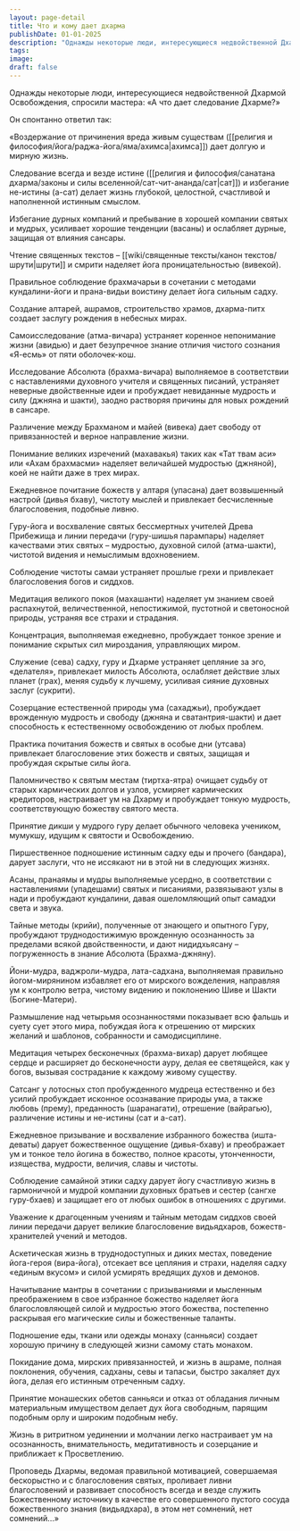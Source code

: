 ```yaml
---
layout: page-detail
title: Что и кому дает дхарма
publishDate: 01-01-2025
description: "Однажды некоторые люди, интересующиеся недвойственной Дхармой Освобождения, спросили мастера: «А что дает следование Дхарме?» Он спонтанно ответил так: «Воздержание от причинения вреда живым существам..."
tags:
image:
draft: false
---
```

Однажды некоторые люди, интересующиеся недвойственной Дхармой Освобождения, спросили мастера: «А что дает следование Дхарме?»

Он спонтанно ответил так: 

«Воздержание от причинения вреда живым существам ([[религия и философия/йога/раджа-йога/яма/ахимса|ахимса]]) дает долгую и мирную жизнь.

Следование всегда и везде истине ([[религия и философия/санатана дхарма/законы и силы вселенной/сат-чит-ананда/сат|сат]]) и избегание не-истины (а-сат) делает жизнь глубокой, целостной, счастливой и наполненной истинным смыслом.

Избегание дурных компаний и пребывание в хорошей компании святых и мудрых, усиливает хорошие тенденции (васаны) и ослабляет дурные, защищая от влияния сансары.

Чтение священных текстов – [[wiki/священные тексты/канон текстов/шрути|шрути]] и смрити наделяет йога проницательностью (вивекой).

Правильное соблюдение брахмачарьи в сочетании с методами кундалини-йоги и прана-видьи воистину делает йога сильным садху.

Создание алтарей, ашрамов, строительство храмов, дхарма-питх создает заслугу рождения в небесных мирах.

Самоисследование (атма-вичара) устраняет коренное непонимание жизни (авидью) и дает безупречное знание отличия чистого сознания «Я-есмь» от пяти оболочек-кош.

Исследование Абсолюта (брахма-вичара) выполняемое в соответствии с наставлениями духовного учителя и священных писаний, устраняет неверные двойственные идеи и пробуждает невиданные мудрость и силу (джняна и шакти), заодно растворяя причины для новых рождений в сансаре.

Различение между Брахманом и майей (вивека) дает свободу от привязанностей и верное направление жизни.

Понимание великих изречений (махавакья) таких как «Тат твам аси» или «Ахам брахмасми» наделяет величайшей мудростью (джняной), коей не найти даже в трех мирах.

Ежедневное почитание божеств у алтаря (упасана) дает возвышенный настрой (дивья бхаву), чистоту мыслей и привлекает бесчисленные благословения, подобные ливню.

Гуру-йога и восхваление святых бессмертных учителей Древа Прибежища и линии передачи (гуру-шишья парампары) наделяет качествами этих святых – мудростью, духовной силой (атма-шакти), чистотой видения и немыслимым вдохновением.

Соблюдение чистоты самаи устраняет прошлые грехи и привлекает благословения богов и сиддхов.

Медитация великого покоя (махашанти) наделяет ум знанием своей распахнутой, величественной, непостижимой, пустотной и светоносной природы, устраняя все страхи и страдания.

Концентрация, выполняемая ежедневно, пробуждает тонкое зрение и понимание скрытых сил мироздания, управляющих миром.

Служение (сева) садху, гуру и Дхарме устраняет цепляние за эго, «делателя», привлекает милость Абсолюта, ослабляет действие злых планет (грах), меняя судьбу к лучшему, усиливая сияние духовных заслуг (сукрити).

Созерцание естественной природы ума (сахаджьи), пробуждает врожденную мудрость и свободу (джняна и сватантрия-шакти) и дает способность к естественному освобождению от любых проблем.

Практика почитания божеств и святых в особые дни (утсава) привлекает благословение этих божеств и святых, защищая и пробуждая скрытые силы йога.

Паломничество к святым местам (тиртха-ятра) очищает судьбу от старых кармических долгов и узлов, усмиряет кармических кредиторов, настраивает ум на Дхарму и пробуждает тонкую мудрость, соответствующую божеству святого места.

Принятие дикши у мудрого гуру делает обычного человека учеником, мумукшу, идущим к святости и Освобождению.

Пиршественное подношение истинным садху еды и прочего (бандара), дарует заслуги, что не иссякают ни в этой ни в следующих жизнях.

Асаны, пранаямы и мудры выполняемые усердно, в соответствии с наставлениями (упадешами) святых и писаниями, развязывают узлы в нади и пробуждают кундалини, давая ошеломляющий опыт самадхи света и звука.

Тайные методы (крийи), полученные от знающего и опытного Гуру, пробуждают труднодостижимую врожденную осознанность за пределами всякой двойственности, и дают нидидхьясану – погруженность в знание Абсолюта (Брахма-джняну).

Йони-мудра, ваджроли-мудра, лата-садхана, выполняемая правильно йогом-мирянином избавляет его от мирского вожделения, направляя ум к контролю ветра, чистому видению и поклонению Шиве и Шакти (Богине-Матери).

Размышление над четырьмя осознанностями показывает всю фальшь и суету сует этого мира, побуждая йога к отрешению от мирских желаний и шаблонов, собранности и самодисциплине.

Медитация четырех бесконечных (брахма-вихар) дарует любящее сердце и расширяет до бесконечности ауру, делая ее светящейся, как у богов, вызывая сострадание к каждому живому существу.

Сатсанг у лотосных стоп пробужденного мудреца естественно и без усилий пробуждает исконное осознавание природы ума, а также любовь (прему), преданность (шаранагати), отрешение (вайрагью), различение истины и не-истины (сат и а-сат).

Ежедневное призывание и восхваление избранного божества (ишта-деваты) дарует божественное ощущение (дивья-бхаву) и преображает ум и тонкое тело йогина в божество, полное красоты, утонченности, изящества, мудрости, величия, славы и чистоты.

Соблюдение самайной этики садху дарует йогу счастливую жизнь в гармоничной и мудрой компании духовных братьев и сестер (сангхе гуру-бхаев) и защищает его от любых ошибок в отношениях с другими.

Уважение к драгоценным учениям и тайным методам сиддхов своей линии передачи дарует великие благословение видьядхаров, божеств-хранителей учений и методов.

Аскетическая жизнь в труднодоступных и диких местах, поведение йога-героя (вира-йога), отсекает все цепляния и страхи, наделяя садху «единым вкусом» и силой усмирять вредящих духов и демонов.

Начитывание мантры в сочетании с призываниями и мысленным преображением в свое избранное божество наделяет йога благословляющей силой и мудростью этого божества, постепенно раскрывая его магические силы и божественные таланты.

Подношение еды, ткани или одежды монаху (санньяси) создает хорошую причину в следующей жизни самому стать монахом.

Покидание дома, мирских привязанностей, и жизнь в ашраме, полная поклонения, обучения, садханы, севы и тапасьи, быстро закаляет дух йога, делая его истинным отреченным садху.

Принятие монашеских обетов санньяси и отказ от обладания личным материальным имуществом делает дух йога свободным, парящим подобным орлу и широким подобным небу.

Жизнь в ритритном уединении и молчании легко настраивает ум на осознанность, внимательность, медитативность и созерцание и приближает к Просветлению.

Проповедь Дхармы, ведомая правильной мотивацией, совершаемая бескорыстно и с благословения святых, проливает ливни благословений и развивает способность всегда и везде служить Божественному источнику в качестве его совершенного пустого сосуда божественного знания (видьядхара), в этом нет сомнений, нет сомнений...»
  
  
